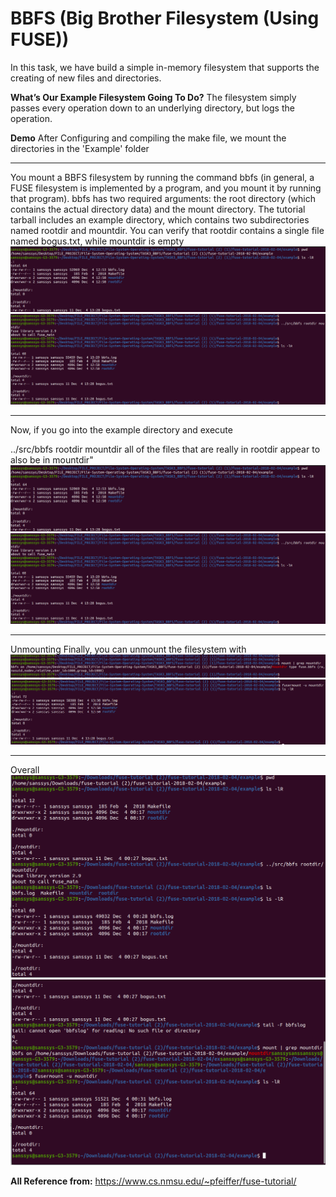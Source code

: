 BBFS (Big Brother Filesystem (Using FUSE))
=======================================
In this task, we have build a simple in-memory filesystem that supports the creating of new files and directories.


**What’s Our Example Filesystem Going To Do?**
The filesystem simply passes every operation down to an underlying directory, but logs the operation.

**Demo**
After Configuring and compiling the make file,
we mount the directories in the 'Example' folder

--------------------------------------------------------
You mount a BBFS filesystem by running the command bbfs (in general, a FUSE filesystem is implemented by a program, and you mount it by running that program). bbfs has two required arguments: the root directory (which contains the actual directory data) and the mount directory. The tutorial tarball includes an example directory, which contains two subdirectories named rootdir and mountdir. You can verify that rootdir contains a single file named bogus.txt, while mountdir is empty
![alt text](1.png)
![alt text](2.png)

-----------------------------------------------------------------
Now, if you go into the example directory and execute

../src/bbfs rootdir mountdir
all of the files that are really in rootdir appear to also be in mountdir"
![alt text](1.png)
![alt text](2.png)

-------------------------------
Unmounting
Finally, you can unmount the filesystem with
![alt text](3.png)
![alt text](4.png)

-------------------------
Overall
![alt text](overall1.png)
![alt text](overall2.png)


**All Reference from:**
https://www.cs.nmsu.edu/~pfeiffer/fuse-tutorial/



